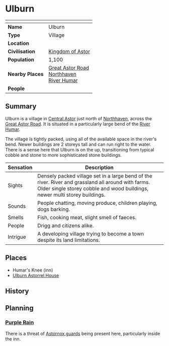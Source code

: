 # Ulburn

| []() | |
| --- | --- |
| **Name** | Ulburn |
| **Type** | Village |
| **Location** | |
| **Civilisation** | [Kingdom of Astor](../../civilisations/kingdom-of-astor/kingdom-of-astor.md) |
| **Population** | 1,100 |
| **Nearby Places** | [Great Astor Road](../roads/great-astor-road.md)<br>[Northhaven](../cities/northhaven.md)<br>[River Humar](../rivers-lakes/river-humar.md) |
| **People** | |

## Summary

Ulburn is a village in [Central Astor](../regions/central-astor.md) just north of [Northhaven](../cities/northhaven.md), across the [Great Astor Road](../roads/great-astor-road.md). It is situated in a particularly large bend of the [River Humar](../rivers-lakes/river-humar.md).

The village is tightly packed, using all of the available space in the river's bend. Newer buildings are 2 storeys tall and can run right to the water. There is a sense here that Ulburn is on the up, transitioning from typical cobble and stone to more sophisticated stone buildings.

| Sensation | Description |
| ---- | --- |
| Sights | Densely packed village set in a large bend of the river. River and grassland all around with farms. Older single storey cobble and wood buildings, newer multi storey buildings. |
| Sounds | People chatting, moving produce, children playing, dogs barking. |
| Smells | Fish, cooking meat, slight smell of faeces. |
| People | Drigg and citizens alike. |
| Intrigue | A developing village trying to become a town despite its land limitations. |

## Places

- Humar's Knee (inn)
- [Ulburn Astorrel House](../buildings/ulburn-astorrel-house.md)

## History

## Planning

### [Purple Rain](../../campaigns/C1-purple-rain.md)

There is a threat of [Astornox guards](../../organisations/government/astornox/ranks/astornox-guard.md) being present here, particularly inside the inn.
